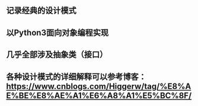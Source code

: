 ## 记录经典的设计模式

## 以Python3面向对象编程实现

## 几乎全部涉及抽象类（接口）

## 各种设计模式的详细解释可以参考博客：https://www.cnblogs.com/Higgerw/tag/%E8%AE%BE%E8%AE%A1%E6%A8%A1%E5%BC%8F/
